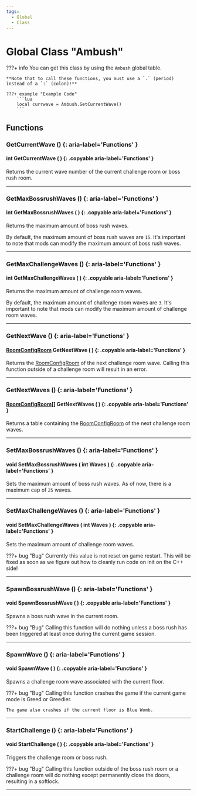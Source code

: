 ```yaml
---
tags:
  - Global
  - Class
---
```

# Global Class "Ambush"

???+ info
    You can get this class by using the `Ambush` global table.

    **Note that to call these functions, you must use a `.` (period) instead of a `:` (colon)!**
    
    ???+ example "Example Code"
        ```lua
        local currwave = Ambush.GetCurrentWave()
        ```
        
## Functions

### GetCurrentWave () {: aria-label='Functions' }
#### int GetCurrentWave ( ) {: .copyable aria-label='Functions' }
Returns the current wave number of the current challenge room or boss rush room.

___
### GetMaxBossrushWaves () {: aria-label='Functions' }
#### int GetMaxBossrushWaves ( ) {: .copyable aria-label='Functions' }
Returns the maximum amount of boss rush waves. 

By default, the maximum amount of boss rush waves are `15`. It's important to note that mods can modify the maximum amount of boss rush waves.

___
### GetMaxChallengeWaves () {: aria-label='Functions' }
#### int GetMaxChallengeWaves ( ) {: .copyable aria-label='Functions' }
Returns the maximum amount of challenge room waves. 

By default, the maximum amount of challenge room waves are `3`. It's important to note that mods can modify the maximum amount of challenge room waves.

___
### GetNextWave () {: aria-label='Functions' }
#### [RoomConfigRoom](RoomConfigRoom.md) GetNextWave ( ) {: .copyable aria-label='Functions' }
Returns the [RoomConfigRoom](RoomConfigRoom.md) of the next challenge room wave. Calling this function outside of a challenge room will result in an error.

___
### GetNextWaves () {: aria-label='Functions' }
#### [RoomConfigRoom](RoomConfigRoom.md)[] GetNextWaves ( ) {: .copyable aria-label='Functions' }
Returns a table containing the [RoomConfigRoom](RoomConfigRoom.md) of the next challenge room waves.

___
### SetMaxBossrushWaves () {: aria-label='Functions' }
#### void SetMaxBossrushWaves ( int Waves ) {: .copyable aria-label='Functions' }
Sets the maximum amount of boss rush waves. As of now, there is a maximum cap of `25` waves.

___
### SetMaxChallengeWaves () {: aria-label='Functions' }
#### void SetMaxChallengeWaves ( int Waves ) {: .copyable aria-label='Functions' }
Sets the maximum amount of challenge room waves.

???+ bug "Bug"
	Currently this value is not reset on game restart. This will be fixed as soon as we figure out how to cleanly run code on init on the C++ side!
	
___
### SpawnBossrushWave () {: aria-label='Functions' }
#### void SpawnBossrushWave ( ) {: .copyable aria-label='Functions' }
Spawns a boss rush wave in the current room.

???+ bug "Bug"
	Calling this function will do nothing unless a boss rush has been triggered at least once during the current game session.

___
### SpawnWave () {: aria-label='Functions' }
#### void SpawnWave ( ) {: .copyable aria-label='Functions' }
Spawns a challenge room wave associated with the current floor.

???+ bug "Bug"
	Calling this function crashes the game if the current game mode is Greed or Greedier.

    The game also crashes if the current floor is Blue Womb.

___
### StartChallenge () {: aria-label='Functions' }
#### void StartChallenge ( ) {: .copyable aria-label='Functions' }
Triggers the challenge room or boss rush.

???+ bug "Bug"
	Calling this function outside of the boss rush room or a challenge room will do nothing except permanently close the doors, resulting in a softlock.

___